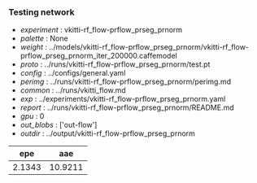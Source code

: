 ### Testing network
- *experiment* : vkitti-rf_flow-prflow_prseg_prnorm
- *palette* : None
- *weight* : ../models/vkitti-rf_flow-prflow_prseg_prnorm/vkitti-rf_flow-prflow_prseg_prnorm_iter_200000.caffemodel
- *proto* : ../runs/vkitti-rf_flow-prflow_prseg_prnorm/test.pt
- *config* : ../configs/general.yaml
- *perimg* : ../runs/vkitti-rf_flow-prflow_prseg_prnorm/perimg.md
- *common* : ../runs/vkitti_flow.md
- *exp* : ../experiments/vkitti-rf_flow-prflow_prseg_prnorm.yaml
- *report* : ../runs/vkitti-rf_flow-prflow_prseg_prnorm/README.md
- *gpu* : 0
- *out_blobs* : ['out-flow']
- *outdir* : ../output/vkitti-rf_flow-prflow_prseg_prnorm

epe | aae
--- | ---
2.1343 | 10.9211
